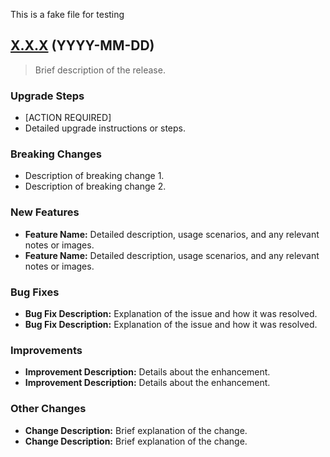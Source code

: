This is a fake file for testing

## [X.X.X](https://github.com/cloudzero/cloudzero-charts/compare/vX.X.X-1...vX.X.X) (YYYY-MM-DD)

> Brief description of the release.

### Upgrade Steps
* [ACTION REQUIRED]
* Detailed upgrade instructions or steps.

### Breaking Changes
* Description of breaking change 1.
* Description of breaking change 2.

### New Features
* **Feature Name:** Detailed description, usage scenarios, and any relevant notes or images.
* **Feature Name:** Detailed description, usage scenarios, and any relevant notes or images.

### Bug Fixes
* **Bug Fix Description:** Explanation of the issue and how it was resolved.
* **Bug Fix Description:** Explanation of the issue and how it was resolved.

### Improvements
* **Improvement Description:** Details about the enhancement.
* **Improvement Description:** Details about the enhancement.

### Other Changes
* **Change Description:** Brief explanation of the change.
* **Change Description:** Brief explanation of the change.
